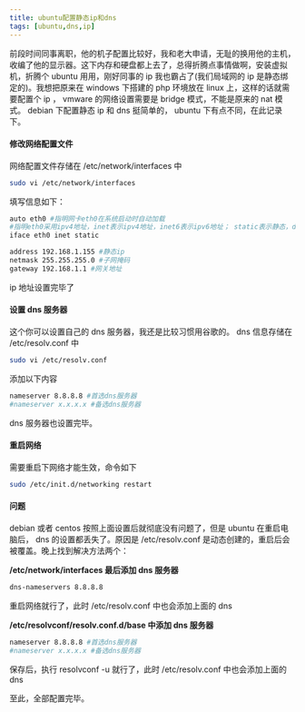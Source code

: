 ```yaml
---
title: ubuntu配置静态ip和dns
tags: [ubuntu,dns,ip]
---
```


前段时间同事离职，他的机子配置比较好，我和老大申请，无耻的换用他的主机，收编了他的显示器。这下内存和硬盘都上去了，总得折腾点事情做啊，安装虚拟机，折腾个 ubuntu 用用，刚好同事的 ip 我也霸占了(我们局域网的 ip 是静态绑定的)。我想把原来在 windows 下搭建的 php 环境放在 linux 上，这样的话就需要配置个 ip ， vmware 的网络设置需要是 bridge 模式，不能是原来的 nat 模式。 debian 下配置静态 ip 和 dns 挺简单的， ubuntu 下有点不同，在此记录下。

<!--more-->

#### 修改网络配置文件

网络配置文件存储在 /etc/network/interfaces 中

```sh
sudo vi /etc/network/interfaces
```

填写信息如下：

```sh
auto eth0 #指明网卡eth0在系统启动时自动加载
#指明eth0采用ipv4地址，inet表示ipv4地址，inet6表示ipv6地址； static表示静态，dhcp表示动态
iface eth0 inet static

address 192.168.1.155 #静态ip
netmask 255.255.255.0 #子网掩码
gateway 192.168.1.1 #网关地址
```

ip 地址设置完毕了

#### 设置 dns 服务器

这个你可以设置自己的 dns 服务器，我还是比较习惯用谷歌的。 dns 信息存储在 /etc/resolv.conf 中

```sh
sudo vi /etc/resolv.conf
```

添加以下内容

```sh
nameserver 8.8.8.8 #首选dns服务器
#nameserver x.x.x.x #备选dns服务器
```

dns 服务器也设置完毕。

#### 重启网络

需要重启下网络才能生效，命令如下

```sh
sudo /etc/init.d/networking restart
```

#### 问题

debian 或者 centos 按照上面设置后就彻底没有问题了，但是 ubuntu 在重启电脑后， dns 的设置都丢失了。原因是 /etc/resolv.conf 是动态创建的，重启后会被覆盖。晚上找到解决方法两个：

**/etc/network/interfaces 最后添加 dns 服务器**

```sh
dns-nameservers 8.8.8.8
```

重启网络就行了，此时 /etc/resolv.conf 中也会添加上面的 dns 

**/etc/resolvconf/resolv.conf.d/base 中添加 dns 服务器**

```sh
nameserver 8.8.8.8 #首选dns服务器
#nameserver x.x.x.x #备选dns服务器
```

保存后，执行 resolvconf -u 就行了，此时 /etc/resolv.conf 中也会添加上面的 dns 

至此，全部配置完毕。
